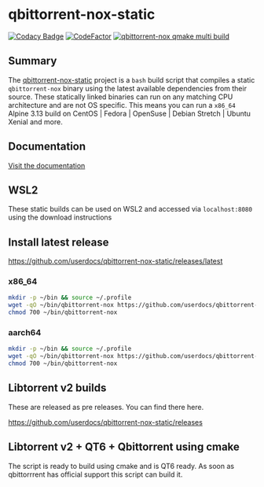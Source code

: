 # qbittorrent-nox-static

[![Codacy Badge](https://api.codacy.com/project/badge/Grade/9817ad80d35c480aa9842b53001d55b0)](https://app.codacy.com/gh/userdocs/qbittorrent-nox-static?utm_source=github.com&utm_medium=referral&utm_content=userdocs/qbittorrent-nox-static&utm_campaign=Badge_Grade)
[![CodeFactor](https://www.codefactor.io/repository/github/userdocs/qbittorrent-nox-static/badge)](https://www.codefactor.io/repository/github/userdocs/qbittorrent-nox-static)
[![qbittorrent-nox qmake multi build](https://github.com/userdocs/qbittorrent-nox-static/actions/workflows/matrix_qmake.yml/badge.svg)](https://github.com/userdocs/qbittorrent-nox-static/actions/workflows/matrix_qmake.yml)

## Summary

The [qbittorrent-nox-static](https://github.com/userdocs/qbittorrent-nox-static) project is a `bash` build script that compiles a static `qbittorrent-nox` binary using the latest available dependencies from their source. These statically linked binaries can run on any matching CPU architecture and are not OS specific. This means you can run a `x86_64` Alpine 3.13 build on CentOS | Fedora | OpenSuse | Debian Stretch | Ubuntu Xenial and more.

## Documentation

[Visit the documentation](https://userdocs.github.io/qbittorrent-nox-static/#/README)
## WSL2

These static builds can be used on WSL2 and accessed via `localhost:8080` using the download instructions

## Install latest release

https://github.com/userdocs/qbittorrent-nox-static/releases/latest

### x86_64

```bash
mkdir -p ~/bin && source ~/.profile
wget -qO ~/bin/qbittorrent-nox https://github.com/userdocs/qbittorrent-nox-static/releases/latest/download/qbittorrent_nox_icu_x86_64
chmod 700 ~/bin/qbittorrent-nox
```

### aarch64

```bash
mkdir -p ~/bin && source ~/.profile
wget -qO ~/bin/qbittorrent-nox https://github.com/userdocs/qbittorrent-nox-static/releases/latest/download/qbittorrent_nox_icu_aarch64
chmod 700 ~/bin/qbittorrent-nox
```

## Libtorrent v2 builds

These are released as pre releases. You can find there here.

https://github.com/userdocs/qbittorrent-nox-static/releases

## Libtorrent v2 + QT6 + Qbittorrent using cmake

The script is ready to build using cmake and is QT6 ready. As soon as qbittorrrent has official support this script can build it.
